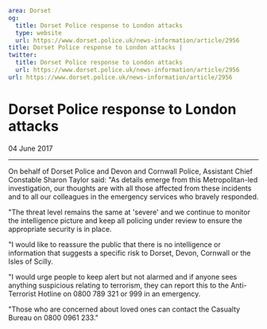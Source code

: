 ```yaml
area: Dorset
og:
  title: Dorset Police response to London attacks
  type: website
  url: https://www.dorset.police.uk/news-information/article/2956
title: Dorset Police response to London attacks |
twitter:
  title: Dorset Police response to London attacks
  url: https://www.dorset.police.uk/news-information/article/2956
url: https://www.dorset.police.uk/news-information/article/2956
```

# Dorset Police response to London attacks

04 June 2017

* * *

On behalf of Dorset Police and Devon and Cornwall Police, Assistant Chief Constable Sharon Taylor said: "As details emerge from this Metropolitan-led investigation, our thoughts are with all those affected from these incidents and to all our colleagues in the emergency services who bravely responded.

"The threat level remains the same at 'severe' and we continue to monitor the intelligence picture and keep all policing under review to ensure the appropriate security is in place.

"I would like to reassure the public that there is no intelligence or information that suggests a specific risk to Dorset, Devon, Cornwall or the Isles of Scilly.

"I would urge people to keep alert but not alarmed and if anyone sees anything suspicious relating to terrorism, they can report this to the Anti-Terrorist Hotline on 0800 789 321 or 999 in an emergency.

"Those who are concerned about loved ones can contact the Casualty Bureau on 0800 0961 233."
